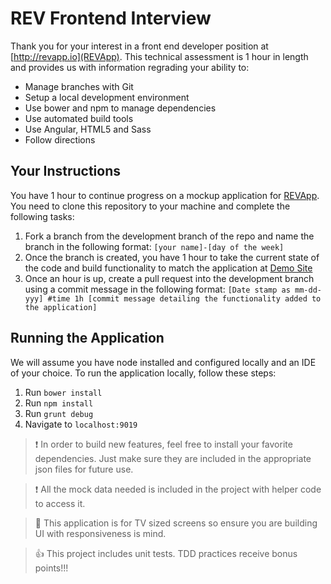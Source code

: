 # REV Frontend Interview

Thank you for your interest in a front end developer position at [http://revapp.io](REVApp).  This technical assessment is 1 hour in length and provides us with information regrading your ability to:

- Manage branches with Git
- Setup a local development environment
- Use bower and npm to manage dependencies
- Use automated build tools
- Use Angular, HTML5 and Sass
- Follow directions

## Your Instructions

You have 1 hour to continue progress on a mockup application for [REVApp](http://revapp.io).  You need to clone this repository to your machine and complete the following tasks:

1. Fork a branch from the development branch of the repo and name the branch in the following format: `[your name]-[day of the week]`
2. Once the branch is created, you have 1 hour to take the current state of the code and build functionality to match the application at [Demo Site](http://demo.revapp.io)
3. Once an hour is up, create a pull request into the development branch using a commit message in the following format: `[Date stamp as mm-dd-yyy] #time 1h [commit message detailing the functionality added to the application]`

## Running the Application

We will assume you have node installed and configured locally and an IDE of your choice.  To run the application locally, follow these steps:

1. Run `bower install`
2. Run `npm install`
3. Run `grunt debug`
4. Navigate to `localhost:9019`

>:exclamation: In order to build new features, feel free to install your favorite dependencies.  Just make sure they are included in the appropriate json files for future use. 

>:exclamation: All the mock data needed is included in the project with helper code to access it.

>:key: This application is for TV sized screens so ensure you are building UI with responsiveness is mind. 

>:thumbsup: This project includes unit tests.  TDD practices receive bonus points!!!
